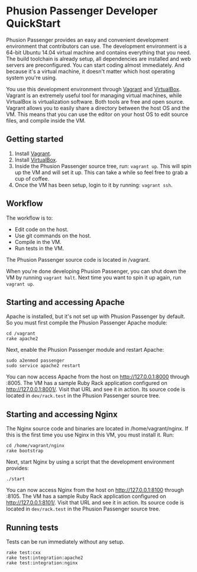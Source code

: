 # Phusion Passenger Developer QuickStart

Phusion Passenger provides an easy and convenient development environment that contributors can use. The development environment is a 64-bit Ubuntu 14.04 virtual machine and contains everything that you need. The build toolchain is already setup, all dependencies are installed and web servers are preconfigured. You can start coding almost immediately. And because it's a virtual machine, it doesn't matter which host operating system you're using.

You use this development environment through [Vagrant](http://www.vagrantup.com/) and [VirtualBox](https://www.virtualbox.org/). Vagrant is an extremely useful tool for managing virtual machines, while VirtualBox is virtualization software. Both tools are free and open source. Vagrant allows you to easily share a directory between the host OS and the VM. This means that you can use the editor on your host OS to edit source files, and compile inside the VM.

## Getting started

 1. Install [Vagrant](http://www.vagrantup.com/).
 2. Install [VirtualBox](http://www.virtualbox.org/).
 3. Inside the Phusion Passenger source tree, run: `vagrant up`. This will spin up the VM and will set it up. This can take a while so feel free to grab a cup of coffee.
 4. Once the VM has been setup, login to it by running: `vagrant ssh`.

## Workflow

The workflow is to:

 * Edit code on the host.
 * Use git commands on the host.
 * Compile in the VM.
 * Run tests in the VM.

The Phusion Passenger source code is located in /vagrant.

When you're done developing Phusion Passenger, you can shut down the VM by running `vagrant halt`. Next time you want to spin it up again, run `vagrant up`.

## Starting and accessing Apache

Apache is installed, but it's not set up with Phusion Passenger by default. So you must first compile the Phusion Passenger Apache module:

    cd /vagrant
    rake apache2

Next, enable the Phusion Passenger module and restart Apache:

    sudo a2enmod passenger
    sudo service apache2 restart

You can now access Apache from the host on http://127.0.0.1:8000 through :8005. The VM has a sample Ruby Rack application configured on http://127.0.0.1:8001/. Visit that URL and see it in action. Its source code is located in `dev/rack.test` in the Phusion Passenger source tree.

## Starting and accessing Nginx

The Nginx source code and binaries are located in /home/vagrant/nginx. If this is the first time you use Nginx in this VM, you must install it. Run:

    cd /home/vagrant/nginx
    rake bootstrap

Next, start Nginx by using a script that the development environment provides:

    ./start

You can now access Nginx from the host on http://127.0.0.1:8100 through :8105. The VM has a sample Ruby Rack application configured on http://127.0.0.1:8101/. Visit that URL and see it in action. Its source code is located in `dev/rack.test` in the Phusion Passenger source tree.

## Running tests

Tests can be run immediately without any setup.

    rake test:cxx
    rake test:integration:apache2
    rake test:integration:nginx
